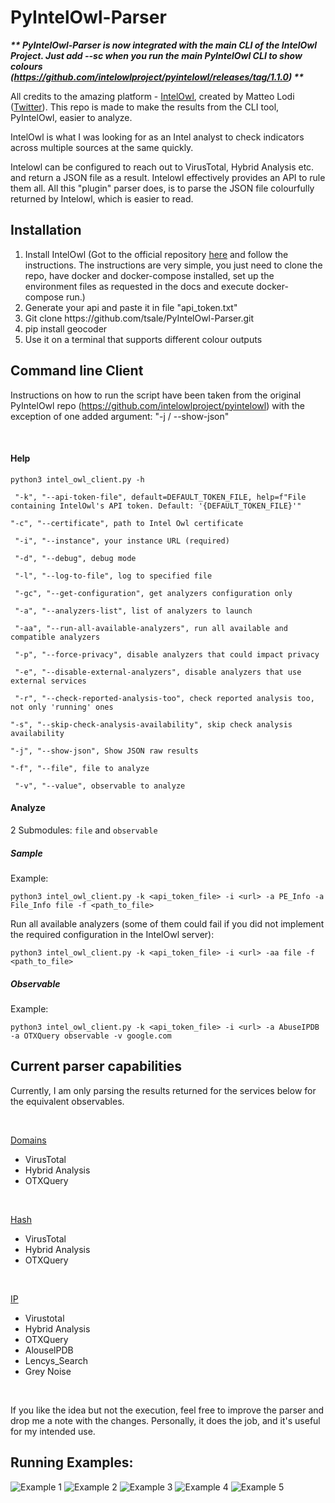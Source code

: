 <!-- #######  THIS IS A COMMENT - Visible only in the source editor #########-->
# PyIntelOwl-Parser
<p><strong><em>** PyIntelOwl-Parser is now integrated with the main CLI of the IntelOwl Project. Just add --sc when you run the main PyIntelOwl CLI to show colours (<a href="https://github.com/intelowlproject/pyintelowl/releases/tag/1.1.0">https://github.com/intelowlproject/pyintelowl/releases/tag/1.1.0</a>) **</em></strong></p>

<p>All credits to the amazing platform - <a href="https://github.com/intelowlproject/IntelOwl">IntelOwl</a>, created by&nbsp;Matteo Lodi (<a href="https://twitter.com/matte_lodi" rel="nofollow">Twitter</a>). This repo is made to make the results from the CLI tool, PyIntelOwl, easier to analyze.&nbsp;</p>
<p><span data-preserver-spaces="true">IntelOwl is what I was looking for as an Intel analyst to check indicators across multiple sources at the same quickly.</span></p>
<p><span data-preserver-spaces="true">Intelowl can be configured to reach out to VirusTotal, Hybrid Analysis etc. and return a JSON file as a result. Intelowl effectively provides an API to rule them all. All this "plugin" parser does, is to parse the JSON file colourfully returned by Intelowl, which is easier to read.&nbsp;</span></p>


## Installation

<ol>
<li><span data-preserver-spaces="true">Install IntelOwl (Got to the official repository <a href="https://github.com/intelowlproject/IntelOwl">here</a> and follow the instructions. The instructions are very simple, you just need to clone the repo, have docker and docker-compose installed, set up the environment files as requested in the docs and execute docker-compose run.)</span></li>
<li><span data-preserver-spaces="true">Generate your api and paste it in file "api_token.txt"</span></li>
<li><span data-preserver-spaces="true">Git clone https://github.com/tsale/PyIntelOwl-Parser.git</span></li>
<li><span data-preserver-spaces="true">pip install <span id="pip-command">geocoder</span></span></li>
<li>Use it on a terminal that supports different colour outputs</li>
</ol>

## Command line Client

<p>Instructions on how to run the script have been taken from the original PyIntelOwl repo&nbsp;(<a href="https://github.com/intelowlproject/pyintelowl">https://github.com/intelowlproject/pyintelowl</a>) with the exception of one added argument: "-j / --show-json"</p>
<p>&nbsp;</p>
<h4><a id="user-content-help" class="anchor" href="https://github.com/intelowlproject/pyintelowl#help" aria-hidden="true"></a>Help</h4>
<p><code>python3 intel_owl_client.py -h</code></p>
<p><code> "-k", "--api-token-file", default=DEFAULT_TOKEN_FILE, help=f"File containing IntelOwl's API token. Default: '{DEFAULT_TOKEN_FILE}'"</code></p>
<p><code>"-c", "--certificate", path to Intel Owl certificate</code></p>
<p><code> "-i", "--instance", your instance URL (required)</code></p>
<p><code> "-d", "--debug", debug mode</code></p>
<p><code> "-l", "--log-to-file", log to specified file</code></p>
<p><code> "-gc", "--get-configuration", get analyzers configuration only</code></p>
<p><code> "-a", "--analyzers-list", list of analyzers to launch</code></p>
<p><code> "-aa", "--run-all-available-analyzers", run all available and compatible analyzers</code></p>
<p><code> "-p", "--force-privacy", disable analyzers that could impact privacy</code></p>
<p><code> "-e", "--disable-external-analyzers", disable analyzers that use external services</code></p>
<p><code> "-r", "--check-reported-analysis-too", check reported analysis too, not only 'running' ones</code></p>
<p><code>"-s", "--skip-check-analysis-availability", skip check analysis availability</code></p>
<p><code>"-j", "--show-json", Show JSON raw results</code></p>
<p><code>"-f", "--file", file to analyze</code></p>
<p><code> "-v", "--value", observable to analyze</code></p>

<h4><a id="user-content-analyze" class="anchor" href="https://github.com/intelowlproject/pyintelowl#analyze" aria-hidden="true"></a>Analyze</h4>
<p>2 Submodules:&nbsp;<code>file</code>&nbsp;and&nbsp;<code>observable</code></p>
<h5><a id="user-content-sample" class="anchor" href="https://github.com/intelowlproject/pyintelowl#sample" aria-hidden="true"></a>Sample</h5>
<p>Example:</p>
<p><code>python3 intel_owl_client.py -k &lt;api_token_file&gt; -i &lt;url&gt; -a PE_Info -a File_Info file -f &lt;path_to_file&gt;</code></p>
<p>Run all available analyzers (some of them could fail if you did not implement the required configuration in the IntelOwl server):</p>
<p><code>python3 intel_owl_client.py -k &lt;api_token_file&gt; -i &lt;url&gt; -aa file -f &lt;path_to_file&gt;</code></p>
<h5><a id="user-content-observable" class="anchor" href="https://github.com/intelowlproject/pyintelowl#observable" aria-hidden="true"></a>Observable</h5>
<p>Example:</p>
<p><code>python3 intel_owl_client.py -k &lt;api_token_file&gt; -i &lt;url&gt; -a AbuseIPDB -a OTXQuery observable -v google.com</code></p>

## Current parser capabilities

<p><span data-preserver-spaces="true">Currently, I am only parsing the results returned for the services below for the equivalent observables.</span></p>
<p>&nbsp;</p>
<p><span style="text-decoration: underline;">Domains</span></p>
<ul>
<li><span data-preserver-spaces="true">VirusTotal</span></li>
<li><span data-preserver-spaces="true">Hybrid Analysis</span></li>
<li><span data-preserver-spaces="true">OTXQuery</span></li>
</ul>
<p>&nbsp;</p>
<p><span style="text-decoration: underline;">Hash</span></p>
<ul>
<li><span data-preserver-spaces="true">VirusTotal</span></li>
<li><span data-preserver-spaces="true">Hybrid Analysis</span></li>
<li><span data-preserver-spaces="true">OTXQuery</span></li>
</ul>
<p>&nbsp;</p>
<p><span style="text-decoration: underline;">IP</span></p>
<ul>
<li><span data-preserver-spaces="true">Virustotal</span></li>
<li><span data-preserver-spaces="true">Hybrid Analysis</span></li>
<li><span data-preserver-spaces="true">OTXQuery</span></li>
<li><span data-preserver-spaces="true">AlouselPDB</span></li>
<li><span data-preserver-spaces="true">Lencys_Search</span></li>
<li><span data-preserver-spaces="true">Grey Noise</span></li>
</ul>
<p>&nbsp;</p>
<p><span data-preserver-spaces="true">If you like the idea but not the execution, feel free to improve the parser and drop me a note with the changes. Personally, it does the job, and it's useful for my intended use.</span></p>

## Running Examples:
![Example 1](https://github.com/tsale/PyIntelOwl-Parser/blob/master/Images/InteOwl_parser-1.PNG)
![Example 2](https://github.com/tsale/PyIntelOwl-Parser/blob/master/Images/InteOwl_parser-2.PNG)
![Example 3](https://github.com/tsale/PyIntelOwl-Parser/blob/master/Images/InteOwl_parser-3.PNG)
![Example 4](https://github.com/tsale/PyIntelOwl-Parser/blob/master/Images/InteOwl_parser-4.PNG)
![Example 5](https://github.com/tsale/PyIntelOwl-Parser/blob/master/Images/InteOwl_parser-5.PNG)
